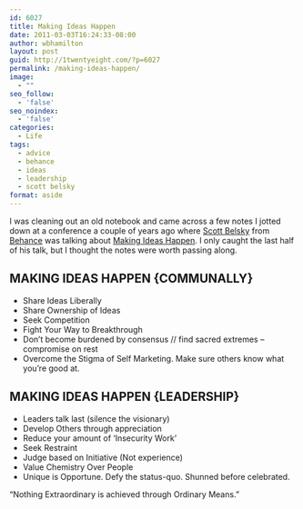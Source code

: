 ```yaml
---
id: 6027
title: Making Ideas Happen
date: 2011-03-03T16:24:33-08:00
author: wbhamilton
layout: post
guid: http://1twentyeight.com/?p=6027
permalink: /making-ideas-happen/
image:
  - ""
seo_follow:
  - 'false'
seo_noindex:
  - 'false'
categories:
  - Life
tags:
  - advice
  - behance
  - ideas
  - leadership
  - scott belsky
format: aside
---
```

I was cleaning out an old notebook and came across a few notes I jotted down at a conference a couple of years ago where [Scott Belsky](http://twitter.com/#!/ScottBelsky) from [Behance](http://www.behance.net/) was talking about [Making Ideas Happen](http://the99percent.com/book). I only caught the last half of his talk, but I thought the notes were worth passing along.

## MAKING IDEAS HAPPEN {COMMUNALLY}

  * Share Ideas Liberally
  * Share Ownership of Ideas
  * Seek Competition
  * Fight Your Way to Breakthrough
  * Don’t become burdened by consensus // find sacred extremes &#8211; compromise on rest
  * Overcome the Stigma of Self Marketing. Make sure others know what you’re good at.

## MAKING IDEAS HAPPEN {LEADERSHIP}

  * Leaders talk last (silence the visionary)
  * Develop Others through appreciation
  * Reduce your amount of ‘Insecurity Work’
  * Seek Restraint
  * Judge based on Initiative (Not experience)
  * Value Chemistry Over People
  * Unique is Opportune. Defy the status-quo. Shunned before celebrated.

“Nothing Extraordinary is achieved through Ordinary Means.”